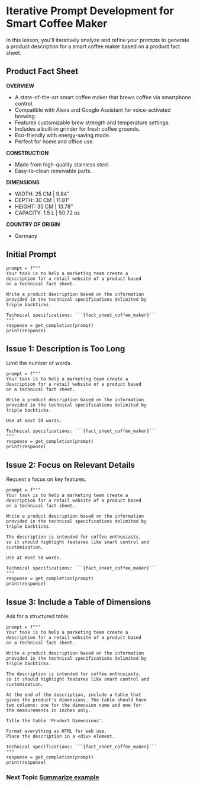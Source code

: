 # Iterative Prompt Development for Smart Coffee Maker

In this lesson, you'll iteratively analyze and refine your prompts to generate a product description for a smart coffee maker based on a product fact sheet.

## Product Fact Sheet

**OVERVIEW**

- A state-of-the-art smart coffee maker that brews coffee via smartphone control.
- Compatible with Alexa and Google Assistant for voice-activated brewing.
- Features customizable brew strength and temperature settings.
- Includes a built-in grinder for fresh coffee grounds.
- Eco-friendly with energy-saving mode.
- Perfect for home and office use.

**CONSTRUCTION**

- Made from high-quality stainless steel.
- Easy-to-clean removable parts.

**DIMENSIONS**

- WIDTH: 25 CM | 9.84”
- DEPTH: 30 CM | 11.81”
- HEIGHT: 35 CM | 13.78”
- CAPACITY: 1.5 L | 50.72 oz

**COUNTRY OF ORIGIN**

- Germany

## Initial Prompt

````
prompt = f"""
Your task is to help a marketing team create a
description for a retail website of a product based
on a technical fact sheet.

Write a product description based on the information
provided in the technical specifications delimited by
triple backticks.

Technical specifications: ```{fact_sheet_coffee_maker}```
"""
response = get_completion(prompt)
print(response)
````

## Issue 1: Description is Too Long

Limit the number of words.

````
prompt = f"""
Your task is to help a marketing team create a
description for a retail website of a product based
on a technical fact sheet.

Write a product description based on the information
provided in the technical specifications delimited by
triple backticks.

Use at most 50 words.

Technical specifications: ```{fact_sheet_coffee_maker}```
"""
response = get_completion(prompt)
print(response)
````

## Issue 2: Focus on Relevant Details

Request a focus on key features.

````
prompt = f"""
Your task is to help a marketing team create a
description for a retail website of a product based
on a technical fact sheet.

Write a product description based on the information
provided in the technical specifications delimited by
triple backticks.

The description is intended for coffee enthusiasts,
so it should highlight features like smart control and
customization.

Use at most 50 words.

Technical specifications: ```{fact_sheet_coffee_maker}```
"""
response = get_completion(prompt)
print(response)

````

## Issue 3: Include a Table of Dimensions

Ask for a structured table.

````
prompt = f"""
Your task is to help a marketing team create a
description for a retail website of a product based
on a technical fact sheet.

Write a product description based on the information
provided in the technical specifications delimited by
triple backticks.

The description is intended for coffee enthusiasts,
so it should highlight features like smart control and
customization.

At the end of the description, include a table that
gives the product's dimensions. The table should have
two columns: one for the dimension name and one for
the measurements in inches only.

Title the table 'Product Dimensions'.

Format everything as HTML for web use.
Place the description in a <div> element.

Technical specifications: ```{fact_sheet_coffee_maker}```
"""
response = get_completion(prompt)
print(response)
````

### Next Topic [Summarize example](https://github.com/Riddhish97/PromptResources/blob/main/Prompt%20Eng%20advanced%20examples/Summarize%20example.md)
